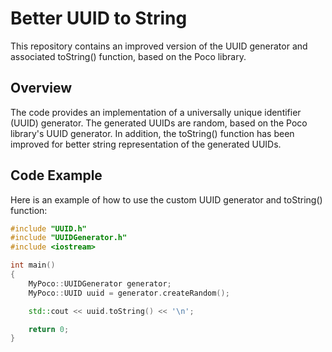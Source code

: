 # Better UUID to String

This repository contains an improved version of the UUID generator and associated toString() function, based on the Poco library.

## Overview

The code provides an implementation of a universally unique identifier (UUID) generator. The generated UUIDs are random, based on the Poco library's UUID generator. In addition, the toString() function has been improved for better string representation of the generated UUIDs.

## Code Example

Here is an example of how to use the custom UUID generator and toString() function:

```cpp
#include "UUID.h"
#include "UUIDGenerator.h"
#include <iostream>

int main()
{
    MyPoco::UUIDGenerator generator;
    MyPoco::UUID uuid = generator.createRandom();

    std::cout << uuid.toString() << '\n';

    return 0;
}
```
